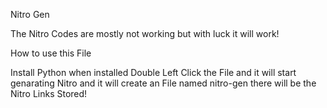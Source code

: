 Nitro Gen

The Nitro Codes are mostly not working but with luck it will work!

How to use this File

Install Python when installed Double Left Click the File and it will start genarating Nitro and it will create an 
File named nitro-gen there will be the Nitro Links Stored!
